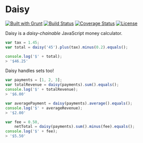 # Daisy

[![Built with Grunt](https://cdn.gruntjs.com/builtwith.png)](http://gruntjs.com/) [![Build Status](http://travis-ci.org/arecker/Daisy.svg?branch=master)](http://travis-ci.org/arecker/Daisy) [![Coverage Status](https://coveralls.io/repos/arecker/Daisy/badge.svg?branch=master)](https://coveralls.io/r/arecker/Daisy?branch=master) [![License](http://img.shields.io/:license-mit-blue.svg)](https://github.com/arecker/Daisy/blob/master/LICENSE)

Daisy is a *daisy-chainable* JavaScript money calculator.

```javascript
var tax = 1.45;
var total = daisy('45').plus(tax).minus(0.2).equals();

console.log('$' + total);
> '$46.25'
```

Daisy handles sets too!
```javascript
var payments = [1, 2, 3];
var totalRevenue = daisy(payments).sum().equals();
console.log('$' + totalRevenue);
> '$6.00'

var averagePayment = daisy(payments).average().equals();
console.log('$' + averageRevenue);
> '$2.00'

var fee = 0.50,
	netTotal = daisy(payments).sum().minus(fee).equals();
console.log('$' + fee);
> '$5.50'
```